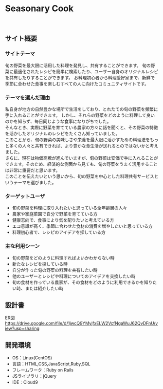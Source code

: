# Seasonary Cook
​
## サイト概要
### サイトテーマ
旬の野菜を最大限に活用した料理を発見し、共有することができます。
旬の野菜に最適化されたレシピを簡単に検索したり、ユーザー自身のオリジナルレシピを共有したりすることができます。
お料理初心者から料理愛好家まで、新鮮で季節に合わせた食事を楽しむすべての人に向けたコミュニティサイトです。
### テーマを選んだ理由
私自身が地方の自然豊かな場所で生活をしており、とれたての旬の野菜を頻繁に手に入れることができます。
しかし、それらの野菜をどのように料理して良いのかを知らず、毎日同じような食事になりがちでした。<br>
そんなとき、実際に野菜を育てている農家の方々に話を聞くと、その野菜の特徴を活かしたオリジナルのレシピをたくさん知っていました。<br>
このことから、旬の野菜の美味しさや栄養を最大限に活かすための料理法をもっと多くの人々と共有できれば、より豊かな食生活が送れるとのではないかと考えました。<br>
さらに、現在は物価高騰が進んでいますが、旬の野菜は安価で手に入れることができます。そのため、経済的な側面から見ても、旬の野菜をうまく活用することは非常に重要だと思います。<br>
このことを伝えたいという思いから、旬の野菜を中心とした料理共有サービスというテーマを選びました。
### ターゲットユーザ
- 旬の野菜を料理に取り入れたいと思っている全年齢層の人々
- 農家や家庭菜園で自分で野菜を育てている方
- 健康志向で、食事により気を配りたいと考えている方
- エコ意識が高く、季節に合わせた食材の消費を増やしたいと思っている方
- 料理初心者で、レシピのアイデアを探している方
### 主な利用シーン
- 旬の野菜をどのように料理すればよいかわからない時
- 新たなレシピを探している時
- 自分が作った旬の野菜の料理を共有したい時
- 他のユーザーとレシピや料理についてのアイデアを交換したい時
- 旬の食材を作っている農家が、その食材をどのように利用できるかを知りたい時、または紹介したい時
## 設計書
ER図　https://drive.google.com/file/d/1jwcQ9YMyjfxELW2VcfNgaWuJ62QvDFnU/view?usp=sharing
​
## 開発環境
- OS：Linux(CentOS)
- 言語：HTML,CSS,JavaScript,Ruby,SQL
- フレームワーク：Ruby on Rails
- JSライブラリ：jQuery
- IDE：Cloud9
​


